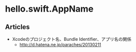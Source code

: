 hello.swift.AppName
===================


Articles
--------

- Xcodeのプロジェクト名、Bundle Identifier、アプリ名の関係
    - http://d.hatena.ne.jp/paraches/20130211

